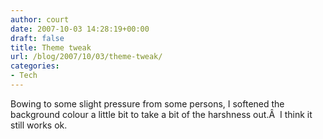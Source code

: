 ```yaml
---
author: court
date: 2007-10-03 14:28:19+00:00
draft: false
title: Theme tweak
url: /blog/2007/10/03/theme-tweak/
categories:
- Tech
---
```


Bowing to some slight pressure from some persons, I softened the background colour a little bit to take a bit of the harshness out.Â  I think it still works ok.
